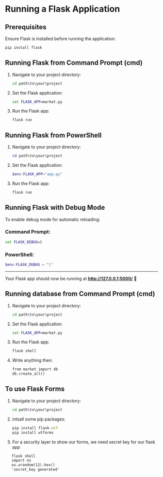 # Running a Flask Application

## Prerequisites
Ensure Flask is installed before running the application:

```bash
pip install flask
```

## Running Flask from Command Prompt (cmd)
1. Navigate to your project directory:
   ```cmd
   cd path\to\your\project
   ```
2. Set the Flask application:
   ```cmd
   set FLASK_APP=market.py
   ```
3. Run the Flask app:
   ```cmd
   flask run
   ```

## Running Flask from PowerShell
1. Navigate to your project directory:
   ```powershell
   cd path\to\your\project
   ```
2. Set the Flask application:
   ```powershell
   $env:FLASK_APP="app.py"
   ```
3. Run the Flask app:
   ```powershell
   flask run
   ```

## Running Flask with Debug Mode
To enable debug mode for automatic reloading:

### **Command Prompt:**
```cmd
set FLASK_DEBUG=1
```

### **PowerShell:**
```powershell
$env:FLASK_DEBUG = "1"
```
---
Your Flask app should now be running at **http://127.0.0.1:5000/** 🚀

## Running database from Command Prompt (cmd)
1. Navigate to your project directory:
   ```cmd
   cd path\to\your\project
   ```
2. Set the Flask application:
   ```cmd
   set FLASK_APP=market.py
   ```
3. Run the Flask app:
   ```cmd
   flask shell
   ```  
4. Write anything then:
   ```cmd
   from market import db
   db.create_all()
   ````

## To use Flask Forms
1. Navigate to your project directory:
   ```cmd
   cd path\to\your\project
   ```
2. intsall some pip packages:
   ```cmd
   pip install flask-wtf
   pip install wtforms
   ```
3. For a security layer to show our forms, we need secret key for our flask app 
```cmd
   flask shell
   import os
   os.urandom(12).hex()
   'secret_key generated'
   ```